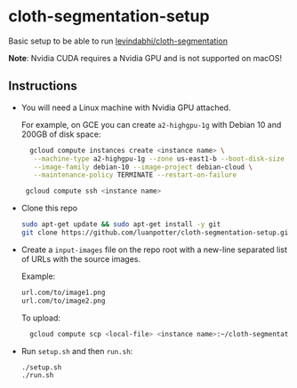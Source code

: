 # cloth-segmentation-setup

Basic setup to be able to run [levindabhi/cloth-segmentation](https://github.com/levindabhi/cloth-segmentation)

**Note**: Nvidia CUDA requires a Nvidia GPU and is not supported on macOS!

## Instructions

 * You will need a Linux machine with Nvidia GPU attached.

   For example, on GCE you can create `a2-highgpu-1g` with Debian 10 and 200GB of disk space:

   ```bash
     gcloud compute instances create <instance name> \
      --machine-type a2-highgpu-1g --zone us-east1-b --boot-disk-size 200GB \
      --image-family debian-10 --image-project debian-cloud \
      --maintenance-policy TERMINATE --restart-on-failure

    gcloud compute ssh <instance name>
   ```

 * Clone this repo

   ```bash
   sudo apt-get update && sudo apt-get install -y git
   git clone https://github.com/luanpotter/cloth-segmentation-setup.git
   ```

 * Create a `input-images` file on the repo root with a new-line separated list of URLs with the source images.

   Example:

   ```txt
   url.com/to/image1.png
   url.com/to/image2.png
   ```

   To upload:
   
   ```bash
     gcloud compute scp <local-file> <instance name>:~/cloth-segmentation-setup/input-images
   ``` 

 * Run `setup.sh` and then `run.sh`:

   ```bash
   ./setup.sh
   ./run.sh
   ```
